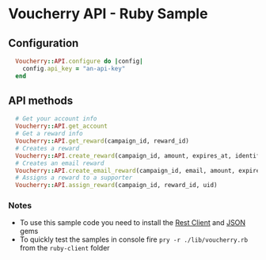 Voucherry API - Ruby Sample
==========================



Configuration
-------------


```ruby
  Voucherry::API.configure do |config|
    config.api_key = "an-api-key"
  end
```

API methods
-----------

```ruby
  # Get your account info
  Voucherry::API.get_account
  # Get a reward info
  Voucherry::API.get_reward(campaign_id, reward_id)
  # Creates a reward
  Voucherry::API.create_reward(campaign_id, amount, expires_at, identifier=nil, event=nil, event_description=nil)
  # Creates an email reward
  Voucherry::API.create_email_reward(campaign_id, email, amount, expires_at, identifier=nil, event=nil, event_description=nil)
  # Assigns a reward to a supporter
  Voucherry::API.assign_reward(campaign_id, reward_id, uid)
```

### Notes

- To use this sample code you need to install the [Rest Client](https://github.com/rest-client/rest-client) and [JSON](http://rubygems.org/gems/json) gems
- To quickly test the samples in console fire `pry -r ./lib/voucherry.rb` from the `ruby-client` folder
